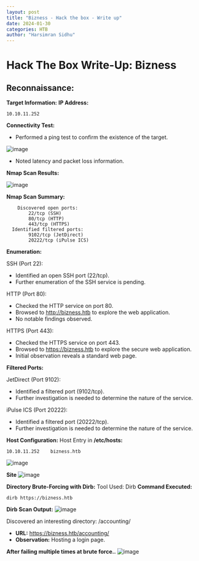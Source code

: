 ```yaml
---
layout: post
title: "Bizness - Hack the box - Write up"
date: 2024-01-30
categories: HTB
author: "Harsimran Sidhu"
---
```


# Hack The Box Write-Up: Bizness

## Reconnaissance:
**Target Information:**
**IP Address:** 

    10.10.11.252

**Connectivity Test:**
- Performed a ping test to confirm the existence of the target.

![image](https://github.com/PKHarsimran/PKHarsimran.github.io/assets/22066581/e7d44535-2026-4b2c-aeaf-b691b4282427)

- Noted latency and packet loss information.

**Nmap Scan Results:**

![image](https://github.com/PKHarsimran/PKHarsimran.github.io/assets/22066581/e33bb5e0-74d2-4bcd-9c01-c2c16a444b5c)

**Nmap Scan Summary:**

        Discovered open ports:
            22/tcp (SSH)
            80/tcp (HTTP)
            443/tcp (HTTPS)
      Identified filtered ports:
            9102/tcp (JetDirect)
            20222/tcp (iPulse ICS)

**Enumeration:**

SSH (Port 22):
- Identified an open SSH port (22/tcp).
- Further enumeration of the SSH service is pending.

HTTP (Port 80):
- Checked the HTTP service on port 80.
- Browsed to http://bizness.htb to explore the web application.
- No notable findings observed.

HTTPS (Port 443):
- Checked the HTTPS service on port 443.
- Browsed to https://bizness.htb to explore the secure web application.
- Initial observation reveals a standard web page.

**Filtered Ports:**

JetDirect (Port 9102):
- Identified a filtered port (9102/tcp).
- Further investigation is needed to determine the nature of the service.

iPulse ICS (Port 20222):
- Identified a filtered port (20222/tcp).
- Further investigation is needed to determine the nature of the service.

**Host Configuration:**
Host Entry in **/etc/hosts:**

    10.10.11.252    bizness.htb
    
![image](https://github.com/PKHarsimran/PKHarsimran.github.io/assets/22066581/dfcd9362-f589-4960-a41c-389ecbb97280)

**Site**
![image](https://github.com/PKHarsimran/PKHarsimran.github.io/assets/22066581/b85ef185-33a7-4ae5-8ed5-08cafeaf2001)

**Directory Brute-Forcing with Dirb:**
Tool Used: Dirb
**Command Executed:**

    dirb https://bizness.htb

**Dirb Scan Output:**
![image](https://github.com/PKHarsimran/PKHarsimran.github.io/assets/22066581/6b6ae432-ed5a-45d8-b492-ce63c48f3298)

Discovered an interesting directory: /accounting/
- **URL:** https://bizness.htb/accounting/
- **Observation:** Hosting a login page.

**After failing multiple times at brute force..**
![image](https://github.com/PKHarsimran/PKHarsimran.github.io/assets/22066581/7779ec8f-a648-49da-a944-5680ef0333dc)


